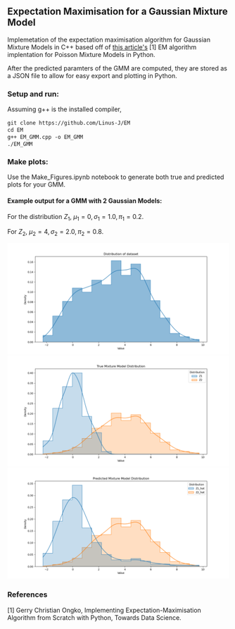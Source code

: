 ## Expectation Maximisation for a Gaussian Mixture Model

Implemetation of the expectation maximisation algorithm for Gaussian Mixture Models in C++ based off of [this article's](https://towardsdatascience.com/implementing-expectation-maximisation-algorithm-from-scratch-with-python-9ccb2c8521b3) [1] EM algorithm implentation for Poisson Mixture Models in Python.

After the predicted paramters of the GMM are computed, they are stored as a JSON file to allow for easy export and plotting in Python.

### Setup and run:
Assuming g++ is the installed compiler,

    git clone https://github.com/Linus-J/EM
    cd EM
    g++ EM_GMM.cpp -o EM_GMM
    ./EM_GMM

### Make plots:

Use the Make_Figures.ipynb notebook to generate both true and predicted plots for your GMM.

#### Example output for a GMM with 2 Gaussian Models:
For the distribution $Z_1$, $\mu_1 = 0, \sigma_1 = 1.0, \pi_1 = 0.2.$

For $Z_2$, $\mu_2 = 4, \sigma_2 = 2.0, \pi_2 = 0.8.$


<img src="https://github.com/Linus-J/repo-images/blob/main/EM/Distribution.png" alt="Distribution" width="600"/>
<img src="https://github.com/Linus-J/repo-images/blob/main/EM/True_Distribution.png" alt="True_Distribution" width="600"/>

<img src="https://github.com/Linus-J/repo-images/blob/main/EM/Predicted_Distribution.png" alt="Predicted_Distribution" width="600"/>

### References

[1] Gerry Christian Ongko, Implementing Expectation-Maximisation Algorithm from Scratch with Python, Towards Data Science.
